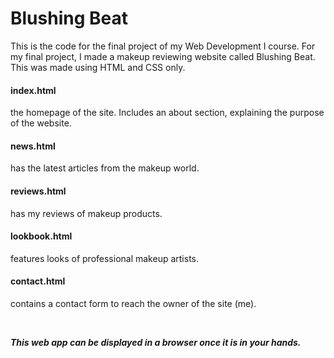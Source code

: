 # Blushing Beat

This is the code for the final project of my Web Development I course. For my final project, I made a makeup reviewing website called Blushing Beat. This was made using HTML and CSS only.

#### index.html
the homepage of the site. Includes an about section, explaining the purpose of the website.

#### news.html
has the latest articles from the makeup world.

#### reviews.html
has my reviews of makeup products.

#### lookbook.html
features looks of professional makeup artists.

#### contact.html
contains a contact form to reach the owner of the site (me).

<br/>

***This web app can be displayed in a browser once it is in your hands.***
